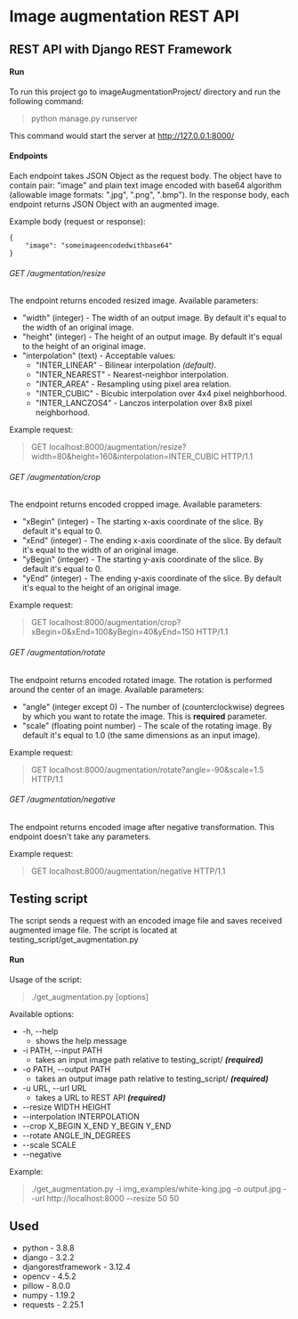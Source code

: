 # Image augmentation REST API
## REST API with Django REST Framework
#### Run
To run this project go to imageAugmentationProject/ directory and run the following command:
> python manage.py runserver

This command would start the server at http://127.0.0.1:8000/

#### Endpoints
Each endpoint takes JSON Object as the request body. The object have to contain pair: "image" and plain text image encoded with base64 algorithm (allowable image formats: ".jpg", ".png", ".bmp"). In the response body, each endpoint returns JSON Object with an augmented image.

Example body (request or response):
```
{
	"image": "someimageencodedwithbase64"
}
```

###### GET /augmentation/resize
The endpoint returns encoded resized image.
Available parameters:
* "width" (integer) - The width of an output image. By default it's equal to the width of an original image.
* "height" (integer) - The height of an output image. By default it's equal to the height of an original image.
* "interpolation" (text) - Acceptable values:
	* "INTER_LINEAR" - Bilinear interpolation *(default)*.
	* "INTER_NEAREST" - Nearest-neighbor interpolation.
	* "INTER_AREA" - Resampling using pixel area relation.
	* "INTER_CUBIC" - Bicubic interpolation over 4x4 pixel neighborhood.
	* "INTER_LANCZOS4" - Lanczos interpolation over 8x8 pixel neighborhood.

Example request:

>GET localhost:8000/augmentation/resize?width=80&height=160&interpolation=INTER_CUBIC HTTP/1.1

###### GET /augmentation/crop
The endpoint returns encoded cropped image.
Available parameters:
* "xBegin" (integer) - The starting x-axis coordinate of the slice. By default it's equal to 0.
* "xEnd" (integer) - The ending x-axis coordinate of the slice. By default it's equal to the width of an original image.
* "yBegin" (integer) - The starting y-axis coordinate of the slice. By default it's equal to 0.
* "yEnd" (integer) - The ending y-axis coordinate of the slice. By default it's equal to the height of an original image.

Example request:

>GET localhost:8000/augmentation/crop?xBegin=0&xEnd=100&yBegin=40&yEnd=150 HTTP/1.1

###### GET /augmentation/rotate
The endpoint returns encoded rotated image. The rotation is performed around the center of an image.
Available parameters:
* "angle" (integer except 0) - The number of (counterclockwise) degrees by which you want to rotate the image. This is **required** parameter.
* "scale" (floating point number) - The scale of the rotating image. By default it's equal to 1.0 (the same dimensions as an input image).

Example request:

>GET localhost:8000/augmentation/rotate?angle=-90&scale=1.5 HTTP/1.1

###### GET /augmentation/negative
The endpoint returns encoded image after negative transformation. This endpoint doesn't take any parameters.

Example request:

>GET localhost:8000/augmentation/negative HTTP/1.1

## Testing script
The script sends a request with an encoded image file and saves received augmented image file. The script is located at testing_script/get_augmentation.py
#### Run
Usage of the script:
> ./get_augmentation.py [options]

Available options:
* -h, --help 
	* shows the help message
* -i PATH, --input PATH
	* takes an input image path relative to testing_script/ ***(required)***
* -o PATH, --output PATH
	* takes an output image path relative to testing_script/ ***(required)***
* -u URL, --url URL
	* takes a URL to REST API ***(required)***
* --resize WIDTH HEIGHT
* --interpolation INTERPOLATION
* --crop X_BEGIN X_END Y_BEGIN Y_END
* --rotate ANGLE_IN_DEGREES
* --scale SCALE
* --negative

Example:

> ./get_augmentation.py -i img_examples/white-king.jpg -o output.jpg --url http://localhost:8000 --resize 50 50

## Used
* python - 3.8.8
* django - 3.2.2
* djangorestframework - 3.12.4
* opencv - 4.5.2
* pillow - 8.0.0
* numpy - 1.19.2
* requests - 2.25.1
